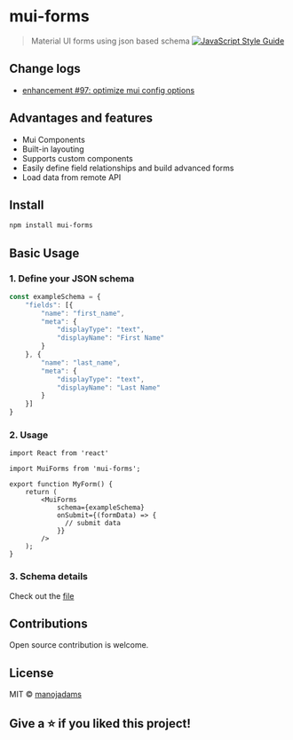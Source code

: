 # mui-forms

> Material UI forms using json based schema
 [![JavaScript Style Guide](https://img.shields.io/badge/code_style-standard-brightgreen.svg)](https://standardjs.com)

## Change logs
- [enhancement #97: optimize mui config options](https://github.com/manojadams/mui-forms/issues/97)
  
## Advantages and features
- Mui Components
- Built-in layouting
- Supports custom components
- Easily define field relationships and build advanced forms
- Load data from remote API

## Install

```bash
npm install mui-forms
```

## Basic Usage

### 1. Define your JSON schema
```typescript
const exampleSchema = {
    "fields": [{
        "name": "first_name",
        "meta": {
            "displayType": "text",
            "displayName": "First Name"
        }
    }, {
        "name": "last_name",
        "meta": {
            "displayType": "text",
            "displayName": "Last Name"
        }
    }]
}
```
### 2. Usage

```tsx
import React from 'react'

import MuiForms from 'mui-forms';

export function MyForm() {
    return (
        <MuiForms
            schema={exampleSchema}
            onSubmit={(formData) => {
              // submit data
            }}
        />
    );
}
```

### 3. Schema details
Check out the [file]([typescript-schema.md](https://github.com/manojadams/mui-forms/blob/master/typescript-schema.md))

## Contributions

Open source contribution is welcome.

## License

MIT © [manojadams](https://github.com/manojadams)

## Give a ⭐️ if you liked this project!
